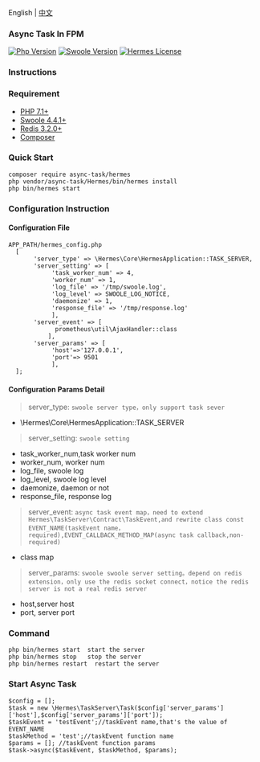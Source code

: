 English | [中文](./README-CN.md)

### Async Task In FPM

[![Php Version](https://img.shields.io/badge/php-%3E=7.1-brightgreen.svg?maxAge=2592000)](https://secure.php.net/)
[![Swoole Version](https://img.shields.io/badge/swoole-%3E=4.4.1-brightgreen.svg?maxAge=2592000)](https://github.com/swoole/swoole-src)
[![Hermes License](https://img.shields.io/hexpm/l/plug.svg?maxAge=2592000)](https://github.com/Hetystars/hermes/blob/master/LICENSE)



### Instructions


### Requirement

- [PHP 7.1+](https://github.com/php/php-src/releases)
- [Swoole 4.4.1+](https://github.com/swoole/swoole-src/releases)
- [Redis 3.2.0+](https://pecl.php.net/package/redis)
- [Composer](https://getcomposer.org/)

### Quick Start
```
composer require async-task/hermes
php vendor/async-task/Hermes/bin/hermes install
php bin/hermes start
```

### Configuration Instruction

#### Configuration File
```
APP_PATH/hermes_config.php
  [
       'server_type' => \Hermes\Core\HermesApplication::TASK_SERVER,
       'server_setting' => [
            'task_worker_num' => 4,
            'worker_num' => 1,
            'log_file' => '/tmp/swoole.log',
            'log_level' => SWOOLE_LOG_NOTICE,
            'daemonize' => 1,
            'response_file' => '/tmp/response.log'
            ],
       'server_event' => [
             prometheus\util\AjaxHandler::class
           ],
       'server_params' => [
            'host'=>'127.0.0.1',
            'port'=> 9501 
            ],
  ];
```
#### Configuration Params Detail

> server_type: `swoole server type，only support task sever`

+ \Hermes\Core\HermesApplication::TASK_SERVER

> server_setting: `swoole setting`

+ task_worker_num,task worker num
+ worker_num, worker num
+ log_file, swoole log 
+ log_level, swoole log level
+ daemonize, daemon or not
+ response_file, response log

> server_event: `async task event map，need to extend Hermes\TaskServer\Contract\TaskEvent,and rewrite class const EVENT_NAME(taskEvent name，required),EVENT_CALLBACK_METHOD_MAP(async task callback,non-required)`

+ class map
  
> server_params: `swoole swoole server setting。depend on redis extension，only use the redis socket connect，notice the redis server is not a real redis server`
  
  + host,server host
  + port, server port
  
### Command
```
php bin/hermes start  start the server
php bin/hermes stop   stop the server
php bin/hermes restart  restart the server

```  
    
### Start Async Task
```
$config = [];
$task = new \Hermes\TaskServer\Task($config['server_params']['host'],$config['server_params']['port']);
$taskEvent = 'testEvent';//taskEvent name,that's the value of EVENT_NAME
$taskMethod = 'test';//taskEvent function name
$params = []; //taskEvent function params
$task->async($taskEvent, $taskMethod, $params);
```